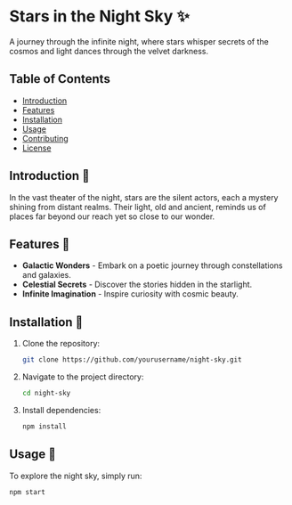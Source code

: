 # Stars in the Night Sky ✨

A journey through the infinite night, where stars whisper secrets of the cosmos and light dances through the velvet darkness.

## Table of Contents
- [Introduction](#introduction)
- [Features](#features)
- [Installation](#installation)
- [Usage](#usage)
- [Contributing](#contributing)
- [License](#license)

## Introduction 🌌

In the vast theater of the night, stars are the silent actors, each a mystery shining from distant realms. Their light, old and ancient, reminds us of places far beyond our reach yet so close to our wonder.

## Features 🌠

- **Galactic Wonders** - Embark on a poetic journey through constellations and galaxies.
- **Celestial Secrets** - Discover the stories hidden in the starlight.
- **Infinite Imagination** - Inspire curiosity with cosmic beauty.

## Installation 🚀

1. Clone the repository:
    ```bash
    git clone https://github.com/yourusername/night-sky.git
    ```
2. Navigate to the project directory:
    ```bash
    cd night-sky
    ```
3. Install dependencies:
    ```bash
    npm install
    ```

## Usage 🌌

To explore the night sky, simply run:
```bash
npm start
